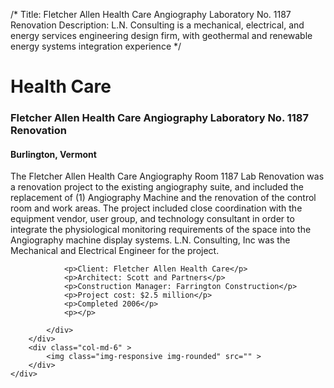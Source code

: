 /*
Title: Fletcher Allen Health Care Angiography Laboratory No. 1187 Renovation
Description: L.N. Consulting is a mechanical, electrical, and energy services engineering design firm, with geothermal and renewable energy systems integration experience
*/

# Health Care

<div>
	<div class="row">
		<div class="col-md-6" >
			<div class="well" >
				<h3>Fletcher Allen Health Care Angiography Laboratory No. 1187 Renovation</h3>
				<h4>Burlington, Vermont</h4>
				<p>
   
   The Fletcher Allen Health Care Angiography Room 1187  Lab Renovation was a renovation project to the existing angiography suite, and included the replacement of (1) Angiography Machine and the renovation of the control room and work areas.  The project included close coordination with the equipment vendor, user group, and technology consultant in order to integrate the physiological monitoring requirements of the space into the Angiography machine display systems.  L.N. Consulting, Inc was the Mechanical and Electrical Engineer for the project.
</p>
				
				<p>Client: Fletcher Allen Health Care</p>
				<p>Architect: Scott and Partners</p>
				<p>Construction Manager: Farrington Construction</p>
				<p>Project cost: $2.5 million</p>
				<p>Completed 2006</p>
				<p></p>
				
			</div>
		</div>
		<div class="col-md-6" >
			<img class="img-responsive img-rounded" src="" >
		</div>
	</div>
</div>
